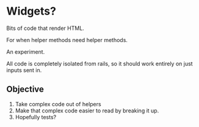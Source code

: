 # Widgets?

Bits of code that render HTML.

For when helper methods need helper methods.

An experiment.

All code is completely isolated from rails, so it should work entirely on just inputs sent in.

## Objective

1. Take complex code out of helpers
2. Make that complex code easier to read by breaking it up.
3. Hopefully tests?
